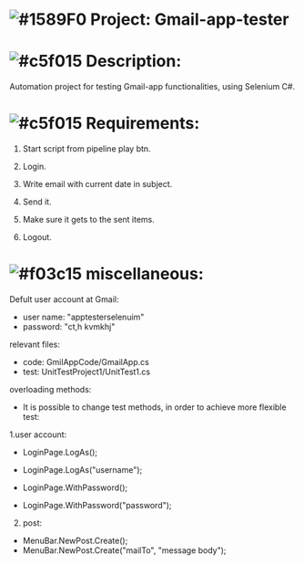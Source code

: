 # ![#1589F0](https://placehold.it/15/1589F0/000000?text=+) Project: Gmail-app-tester

# ![#c5f015](https://placehold.it/15/c5f015/000000?text=+) Description:
Automation project for testing Gmail-app functionalities, using Selenium C#.


# ![#c5f015](https://placehold.it/15/c5f015/000000?text=+) Requirements: 
 1. Start script from pipeline play btn.
 
2. Login.
 
3. Write email with current date in subject.
 
4. Send it.
 
5. Make sure it gets to the sent items.

6. Logout.


# ![#f03c15](https://placehold.it/15/f03c15/000000?text=+) miscellaneous:
Defult user account at Gmail:
  - user name: "apptesterselenuim"
  - password:  "ct,h kvmkhj"
  
relevant files:
  - code: GmilAppCode/GmailApp.cs
  - test: UnitTestProject1/UnitTest1.cs


overloading methods:
- It is possible to change test methods, in order to achieve more flexible test:

1.user account: 
- LoginPage.LogAs();
- LoginPage.LogAs("username");

- LoginPage.WithPassword();
-  LoginPage.WithPassword("password");

2. post:
- MenuBar.NewPost.Create();
-  MenuBar.NewPost.Create("mailTo", "message body");
